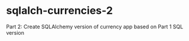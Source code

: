 # sqlalch-currencies-2
Part 2: Create SQLAlchemy version of currency app based on Part 1 SQL version
